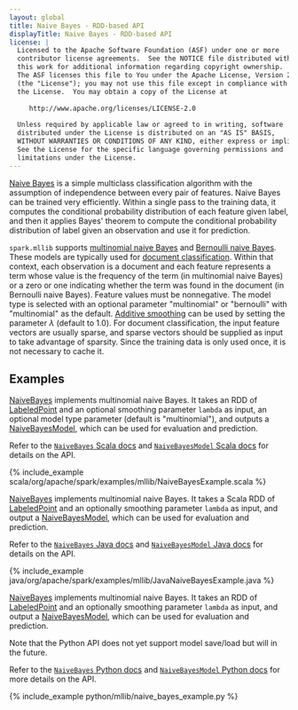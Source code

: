 ```yaml
---
layout: global
title: Naive Bayes - RDD-based API
displayTitle: Naive Bayes - RDD-based API
license: |
  Licensed to the Apache Software Foundation (ASF) under one or more
  contributor license agreements.  See the NOTICE file distributed with
  this work for additional information regarding copyright ownership.
  The ASF licenses this file to You under the Apache License, Version 2.0
  (the "License"); you may not use this file except in compliance with
  the License.  You may obtain a copy of the License at
 
     http://www.apache.org/licenses/LICENSE-2.0
 
  Unless required by applicable law or agreed to in writing, software
  distributed under the License is distributed on an "AS IS" BASIS,
  WITHOUT WARRANTIES OR CONDITIONS OF ANY KIND, either express or implied.
  See the License for the specific language governing permissions and
  limitations under the License.
---
```


[Naive Bayes](http://en.wikipedia.org/wiki/Naive_Bayes_classifier) is a simple
multiclass classification algorithm with the assumption of independence between
every pair of features. Naive Bayes can be trained very efficiently. Within a
single pass to the training data, it computes the conditional probability
distribution of each feature given label, and then it applies Bayes' theorem to
compute the conditional probability distribution of label given an observation
and use it for prediction.

`spark.mllib` supports [multinomial naive
Bayes](http://en.wikipedia.org/wiki/Naive_Bayes_classifier#Multinomial_naive_Bayes)
and [Bernoulli naive Bayes](http://nlp.stanford.edu/IR-book/html/htmledition/the-bernoulli-model-1.html).
These models are typically used for [document classification](http://nlp.stanford.edu/IR-book/html/htmledition/naive-bayes-text-classification-1.html).
Within that context, each observation is a document and each
feature represents a term whose value is the frequency of the term (in multinomial naive Bayes) or
a zero or one indicating whether the term was found in the document (in Bernoulli naive Bayes).
Feature values must be nonnegative. The model type is selected with an optional parameter
"multinomial" or "bernoulli" with "multinomial" as the default.
[Additive smoothing](http://en.wikipedia.org/wiki/Lidstone_smoothing) can be used by
setting the parameter $\lambda$ (default to $1.0$). For document classification, the input feature
vectors are usually sparse, and sparse vectors should be supplied as input to take advantage of
sparsity. Since the training data is only used once, it is not necessary to cache it.

## Examples

<div class="codetabs">
<div data-lang="scala" markdown="1">

[NaiveBayes](api/scala/org/apache/spark/mllib/classification/NaiveBayes$.html) implements
multinomial naive Bayes. It takes an RDD of
[LabeledPoint](api/scala/org/apache/spark/mllib/regression/LabeledPoint.html) and an optional
smoothing parameter `lambda` as input, an optional model type parameter (default is "multinomial"), and outputs a
[NaiveBayesModel](api/scala/org/apache/spark/mllib/classification/NaiveBayesModel.html), which
can be used for evaluation and prediction.

Refer to the [`NaiveBayes` Scala docs](api/scala/org/apache/spark/mllib/classification/NaiveBayes$.html) and [`NaiveBayesModel` Scala docs](api/scala/org/apache/spark/mllib/classification/NaiveBayesModel.html) for details on the API.

{% include_example scala/org/apache/spark/examples/mllib/NaiveBayesExample.scala %}
</div>
<div data-lang="java" markdown="1">

[NaiveBayes](api/java/org/apache/spark/mllib/classification/NaiveBayes.html) implements
multinomial naive Bayes. It takes a Scala RDD of
[LabeledPoint](api/java/org/apache/spark/mllib/regression/LabeledPoint.html) and an
optionally smoothing parameter `lambda` as input, and output a
[NaiveBayesModel](api/java/org/apache/spark/mllib/classification/NaiveBayesModel.html), which
can be used for evaluation and prediction.

Refer to the [`NaiveBayes` Java docs](api/java/org/apache/spark/mllib/classification/NaiveBayes.html) and [`NaiveBayesModel` Java docs](api/java/org/apache/spark/mllib/classification/NaiveBayesModel.html) for details on the API.

{% include_example java/org/apache/spark/examples/mllib/JavaNaiveBayesExample.java %}
</div>
<div data-lang="python" markdown="1">

[NaiveBayes](api/python/pyspark.mllib.html#pyspark.mllib.classification.NaiveBayes) implements multinomial
naive Bayes. It takes an RDD of
[LabeledPoint](api/python/pyspark.mllib.html#pyspark.mllib.regression.LabeledPoint) and an optionally
smoothing parameter `lambda` as input, and output a
[NaiveBayesModel](api/python/pyspark.mllib.html#pyspark.mllib.classification.NaiveBayesModel), which can be
used for evaluation and prediction.

Note that the Python API does not yet support model save/load but will in the future.

Refer to the [`NaiveBayes` Python docs](api/python/pyspark.mllib.html#pyspark.mllib.classification.NaiveBayes) and [`NaiveBayesModel` Python docs](api/python/pyspark.mllib.html#pyspark.mllib.classification.NaiveBayesModel) for more details on the API.

{% include_example python/mllib/naive_bayes_example.py %}
</div>
</div>
